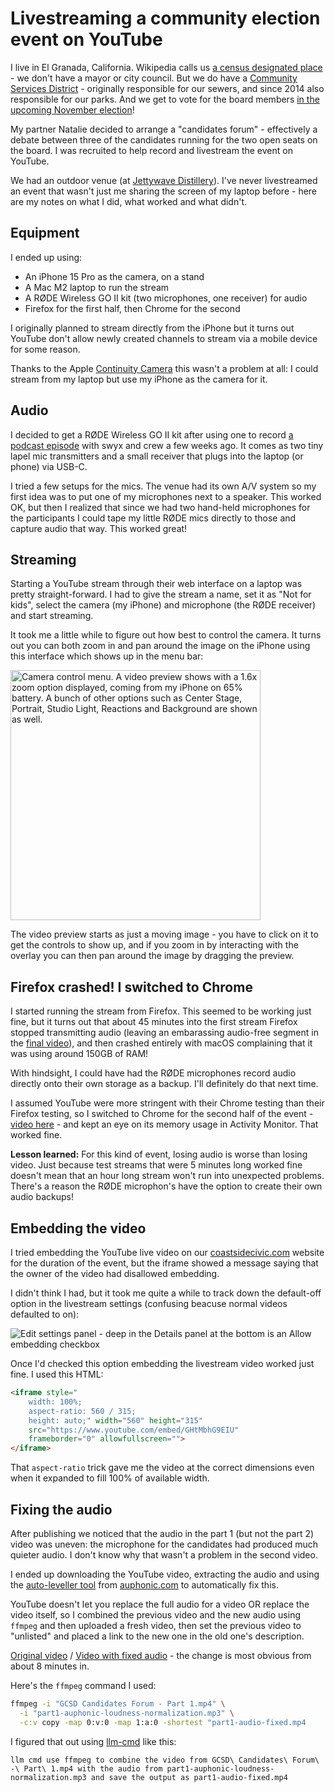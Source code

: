 # Livestreaming a community election event on YouTube

I live in El Granada, California. Wikipedia calls us [a census designated place](https://en.wikipedia.org/wiki/El_Granada,_California) - we don't have a mayor or city council. But we do have a [Community Services District](https://granada.ca.gov/) - originally responsible for our sewers, and since 2014 also responsible for our parks. And we get to vote for the board members [in the upcoming November election](https://granada.ca.gov/2024-candidate-listing)!

My partner Natalie decided to arrange a "candidates forum" - effectively a debate between three of the candidates running for the two open seats on the board. I was recruited to help record and livestream the event on YouTube.

We had an outdoor venue (at [Jettywave Distillery](https://www.jettywave.com/)). I've never livestreamed an event that wasn't just me sharing the screen of my laptop before - here are my notes on what I did, what worked and what didn't.

## Equipment

I ended up using:

- An iPhone 15 Pro as the camera, on a stand
- A Mac M2 laptop to run the stream
- A RØDE Wireless GO II kit (two microphones, one receiver) for audio
- Firefox for the first half, then Chrome for the second

I originally planned to stream directly from the iPhone but it turns out YouTube don't allow newly created channels to stream via a mobile device for some reason.

Thanks to the Apple [Continuity Camera](https://support.apple.com/en-us/102546) this wasn't a problem at all: I could stream from my laptop but use my iPhone as the camera for it.

## Audio

I decided to get a RØDE Wireless GO II kit after using one to record [a podcast episode](https://www.latent.space/p/devday-2024) with swyx and crew a few weeks ago. It comes as two tiny lapel mic transmitters and a small receiver that plugs into the laptop (or phone) via USB-C.

I tried a few setups for the mics. The venue had its own A/V system so my first idea was to put one of my microphones next to a speaker. This worked OK, but then I realized that since we had two hand-held microphones for the participants I could tape my little RØDE mics directly to those and capture audio that way. This worked great!

## Streaming

Starting a YouTube stream through their web interface on a laptop was pretty straight-forward. I had to give the stream a name, set it as "Not for kids", select the camera (my iPhone) and microphone (the RØDE receiver) and start streaming.

It took me a little while to figure out how best to control the camera. It turns out you can both zoom in and pan around the image on the iPhone using this interface which shows up in the menu bar:

<img alt="Camera control menu. A video preview shows with a 1.6x zoom option displayed, coming from my iPhone on 65% battery. A bunch of other options such as Center Stage, Portrait, Studio Light, Reactions and Background are shown as well." src="https://static.simonwillison.net/static/2024/camera-controls.jpg" width="400">

The video preview starts as just a moving image - you have to click on it to get the controls to show up, and if you zoom in by interacting with the overlay you can then pan around the image by dragging the preview.

## Firefox crashed! I switched to Chrome

I started running the stream from Firefox. This seemed to be working just fine, but it turns out that about 45 minutes into the first stream Firefox stopped transmitting audio (leaving an embarassing audio-free segment in the [final video](https://www.youtube.com/watch?v=MolqZq9ij2c)), and then crashed entirely with macOS complaining that it was using around 150GB of RAM!

With hindsight, I could have had the RØDE microphones record audio directly onto their own storage as a backup. I'll definitely do that next time.

I assumed YouTube were more stringent with their Chrome testing than their Firefox testing, so I switched to Chrome for the second half of the event - [video here](https://www.youtube.com/watch?v=GHtMbhG9EIU) - and kept an eye on its memory usage in Activity Monitor. That worked fine.

**Lesson learned:** For this kind of event, losing audio is worse than losing video. Just because test streams that were 5 minutes long worked fine doesn't mean that an hour long stream won't run into unexpected problems. There's a reason the RØDE microphon's have the option to create their own audio backups!

## Embedding the video

I tried embedding the YouTube live video on our [coastsidecivic.com](https://coastsidecivic.com/) website for the duration of the event, but the iframe showed a message saying that the owner of the video had disallowed embedding.

I didn't think I had, but it took me quite a while to track down the default-off option in the livestream settings (confusing beacuse normal videos defaulted to on):

![Edit settings panel - deep in the Details panel at the bottom is an Allow embedding checkbox](https://static.simonwillison.net/static/2024/youtube-embedding.jpg)

Once  I'd checked this option embedding the livestream video worked just fine. I used this HTML:

```html
<iframe style="
    width: 100%;
    aspect-ratio: 560 / 315;
    height: auto;" width="560" height="315"
    src="https://www.youtube.com/embed/GHtMbhG9EIU"
    frameborder="0" allowfullscreen="">
</iframe>
```
That `aspect-ratio` trick gave me the video at the correct dimensions even when it expanded to fill 100% of available width.

## Fixing the audio

After publishing we noticed that the audio in the part 1 (but not the part 2) video was uneven: the microphone for the candidates had produced much quieter audio. I don't know why that wasn't a problem in the second video.

I ended up downloading the YouTube video, extracting the audio and using the [auto-leveller tool](https://auphonic.com/features#leveler) from [auphonic.com](https://auphonic.com/) to automatically fix this.

YouTube doesn't let you replace the full audio for a video OR replace the video itself, so I combined the previous video and the new audio using `ffmpeg` and then uploaded a fresh video, then set the previous video to "unlisted" and placed a link to the new one in the old one's description.

[Original video](https://www.youtube.com/watch?v=MolqZq9ij2c) / [Video with fixed audio](https://www.youtube.com/watch?v=nG-vNJmqZ3o) - the change is most obvious from about 8 minutes in.

Here's the `ffmpeg` command I used:

```bash
ffmpeg -i "GCSD Candidates Forum - Part 1.mp4" \
  -i "part1-auphonic-loudness-normalization.mp3" \
  -c:v copy -map 0:v:0 -map 1:a:0 -shortest "part1-audio-fixed.mp4
```
I figured that out using [llm-cmd](https://github.com/simonw/llm-cmd) like this:

`llm cmd use ffmpeg to combine the video from GCSD\ Candidates\ Forum\ -\ Part\ 1.mp4 with the audio from part1-auphonic-loudness-normalization.mp3 and save the output as part1-audio-fixed.mp4`
